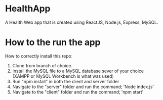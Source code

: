# HealthApp

A Health Web app that is created using ReactJS, Node.js, Express, MySQL.

# How to the run the app

How to correctly install this repo:


1. Clone from branch of choice.
2. Install the MySQL file to a MySQL database sever of your choice (XAMPP or MySQL Workbench is what was used)
3. Run "npm install" in both the client and server folder
4. Navigate to the "server" folder and run the command;
   'Node index.js'
4. Navigate to the "client" folder and run the command;
   'npm start'
